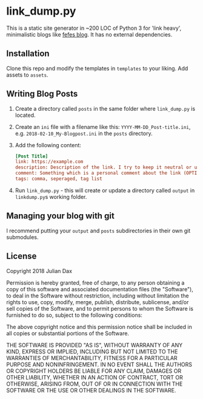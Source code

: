 # link_dump.py

This is a static site generator in ~200 LOC of Python 3 for 'link heavy', minimalistic blogs like
[fefes blog](https://blog.fefe.de). It has no external dependencies. 

## Installation

Clone this repo and modify the templates in `templates` to your liking. Add assets to `assets`.

## Writing Blog Posts

1. Create a directory called `posts` in the same folder where `link_dump.py` is located.
2. Create an `ini` file with a filename like this: `YYYY-MM-DD_Post-title.ini`, e.g. `2018-02-10_My-Blogpost.ini` in the
`posts` directory.
3. Add the following content:
    ```ini    
    [Post Title]
    link: https://example.com
    description: Description of the link. I try to keep it neutral or use a description already provided.
    comment: Something which is a personal comment about the link (OPTIONAL)
    tags: comma, seperaged, tag list
    ``` 

4. Run `link_dump.py` - this will create or update a directory called `output` in `linkdump.py`s working folder.


## Managing your blog with git

I recommend putting your `output` and `posts` subdirectories in their own git submodules.


## License

Copyright 2018 Julian Dax

Permission is hereby granted, free of charge, to any person obtaining a copy of this software and associated documentation files (the "Software"), to deal in the Software without restriction, including without limitation the rights to use, copy, modify, merge, publish, distribute, sublicense, and/or sell copies of the Software, and to permit persons to whom the Software is furnished to do so, subject to the following conditions:

The above copyright notice and this permission notice shall be included in all copies or substantial portions of the Software.

THE SOFTWARE IS PROVIDED "AS IS", WITHOUT WARRANTY OF ANY KIND, EXPRESS OR IMPLIED, INCLUDING BUT NOT LIMITED TO THE WARRANTIES OF MERCHANTABILITY, FITNESS FOR A PARTICULAR PURPOSE AND NONINFRINGEMENT. IN NO EVENT SHALL THE AUTHORS OR COPYRIGHT HOLDERS BE LIABLE FOR ANY CLAIM, DAMAGES OR OTHER LIABILITY, WHETHER IN AN ACTION OF CONTRACT, TORT OR OTHERWISE, ARISING FROM, OUT OF OR IN CONNECTION WITH THE SOFTWARE OR THE USE OR OTHER DEALINGS IN THE SOFTWARE.
 